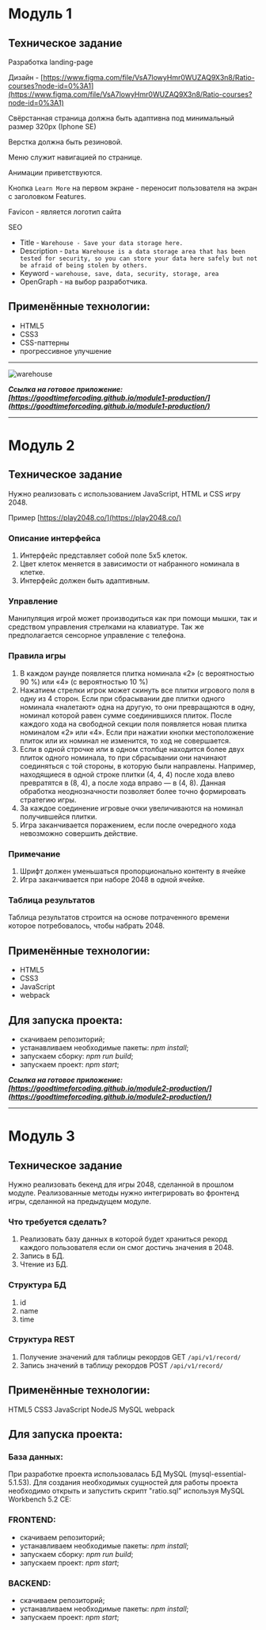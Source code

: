 # Модуль 1

## Техническое задание

Разработка landing-page

Дизайн - [https://www.figma.com/file/VsA7lowyHmr0WUZAQ9X3n8/Ratio-courses?node-id=0%3A1](https://www.figma.com/file/VsA7lowyHmr0WUZAQ9X3n8/Ratio-courses?node-id=0%3A1)

Свёрстанная страница должна быть адаптивна под минимальный размер 320px (Iphone SE)

Верстка должна быть резиновой.

Меню служит навигацией по странице.

Анимации приветствуются.

Кнопка `Learn More` на первом экране - переносит пользователя на экран с заголовком Features.

Favicon - является логотип сайта

SEO 

- Title - `Warehouse - Save your data storage here.`
- Description - `Data Warehouse is a data storage area that has been
tested for security, so you can store your data here
safely but not be afraid of being stolen by others.`
- Keyword - `warehouse, save, data, security, storage, area`
- OpenGraph - на выбор разработчика.


## Применённые технологии:
- HTML5
- CSS3
- CSS-паттерны
- прогрессивное улучшение

---

![warehouse](./module1/img/datawarehouse.jpg)


***Ссылка на готовое приложение: [https://goodtimeforcoding.github.io/module1-production/](https://goodtimeforcoding.github.io/module1-production/)***


---

# Модуль 2



## Техническое задание

Нужно реализовать с использованием JavaScript, HTML и CSS игру 2048. 

Пример [https://play2048.co/](https://play2048.co/)

### Описание интерфейса

1. Интерфейс представляет собой поле 5х5 клеток. 
2. Цвет клеток меняется в зависимости от набранного номинала в клетке.
3. Интерфейс должен быть адаптивным.

### Управление

Манипуляция игрой может производиться как при помощи мышки, так и средством управления стрелками на клавиатуре. Так же предполагается сенсорное управление с телефона.

### Правила игры

1. В каждом раунде появляется плитка номинала «2» (с вероятностью 90 %) или «4» (с вероятностью 10 %)
2. Нажатием стрелки игрок может скинуть все плитки игрового поля в одну из 4 сторон. Если при сбрасывании две плитки одного номинала «налетают» одна на другую, то они превращаются в одну, номинал которой равен сумме соединившихся плиток. После каждого хода на свободной секции поля появляется новая плитка номиналом «2» или «4». Если при нажатии кнопки местоположение плиток или их номинал не изменится, то ход не совершается.
3. Если в одной строчке или в одном столбце находится более двух плиток одного номинала, то при сбрасывании они начинают соединяться с той стороны, в которую были направлены. Например, находящиеся в одной строке плитки (4, 4, 4) после хода влево превратятся в (8, 4), а после хода вправо — в (4, 8). Данная обработка неоднозначности позволяет более точно формировать стратегию игры.
4. За каждое соединение игровые очки увеличиваются на номинал получившейся плитки.
5. Игра заканчивается поражением, если после очередного хода невозможно совершить действие.

### Примечание

1. Шрифт должен уменьшаться пропорционально контенту в ячейке
2. Игра заканчивается при наборе 2048 в одной ячейке.

### Таблица результатов

Таблица результатов строится на основе потраченного времени которое потребовалось, чтобы набрать 2048.


## Применённые технологии:
- HTML5
- CSS3
- JavaScript
- webpack

## Для запуска проекта:

- скачиваем репозиторий;
- устанавливаем необходимые пакеты: *npm install*;
- запускаем сборку: *npm run build*;
- запускаем проект: *npm start*;


***Ссылка на готовое приложение: [https://goodtimeforcoding.github.io/module2-production/](https://goodtimeforcoding.github.io/module2-production/)***

---

# Модуль 3


## Техническое задание

Нужно реализовать бекенд для игры 2048, сделанной в прошлом модуле. Реализованные методы  нужно интегрировать во фронтенд игры, сделанной на предыдущем модуле.

### Что требуется сделать?

1. Реализовать базу данных в которой будет храниться рекорд каждого пользователя если он смог достичь значения в 2048.
2. Запись в БД.
3. Чтение из БД.

### Структура БД

1. id
2. name
3. time

### Структура REST

1. Получение значений для таблицы рекордов GET `/api/v1/record/`
2. Запись значений в таблицу рекордов POST `/api/v1/record/`

## Применённые технологии:
HTML5
CSS3
JavaScript
NodeJS
MySQL
webpack

## Для запуска проекта:

### База данных:
При разработке проекта использовалась БД MySQL (mysql-essential-5.1.53). Для создания необходимых сущностей для работы проекта необходимо открыть и запустить скрипт "ratio.sql" используя MySQL Workbench 5.2 CE: 

### FRONTEND:
- скачиваем репозиторий;
- устанавливаем необходимые пакеты: *npm install*;
- запускаем сборку: *npm run build*;
- запускаем проект: *npm start*;

### BACKEND:
- скачиваем репозиторий;
- устанавливаем необходимые пакеты: *npm install*;
- запускаем проект: *npm start*;

